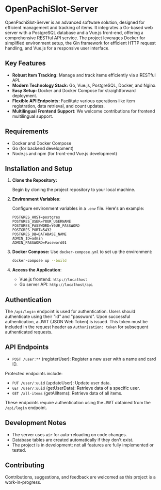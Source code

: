 # OpenPachiSlot-Server

OpenPachiSlot-Server is an advanced software solution, designed for efficient management and tracking of items. It integrates a Go-based web server with a PostgreSQL database and a Vue.js front-end, offering a comprehensive RESTful API service. The project leverages Docker for simplified environment setup, the Gin framework for efficient HTTP request handling, and Vue.js for a responsive user interface.

## Key Features

- **Robust Item Tracking:** Manage and track items efficiently via a RESTful API.
- **Modern Technology Stack:** Go, Vue.js, PostgreSQL, Docker, and Nginx.
- **Easy Setup:** Docker and Docker Compose for straightforward deployment.
- **Flexible API Endpoints:** Facilitate various operations like item registration, data retrieval, and count updates.
- **Multilingual Frontend Support:** We welcome contributions for frontend multilingual support.

## Requirements

- Docker and Docker Compose
- Go (for backend development)
- Node.js and npm (for front-end Vue.js development)

## Installation and Setup

1. **Clone the Repository:**

    Begin by cloning the project repository to your local machine.

2. **Environment Variables:**

    Configure environment variables in a `.env` file. Here's an example:

    ```
    POSTGRES_HOST=postgres
    POSTGRES_USER=YOUR_USERNAME
    POSTGRES_PASSWORD=Y0UR_PASSWORD
    POSTGRES_PORT=5432
    POSTGRES_DB=DATABASE_NAME
    ADMIN_ID=admin
    ADMIN_PASSWORD=Password01
    ```

3. **Docker Compose:**
   Use `docker-compose.yml` to set up the environment:
   ```bash
   docker-compose up --build
   ```

4. **Access the Application:**
   - Vue.js frontend: `http://localhost`
   - Go server API: `http://localhost/api`

## Authentication

The `/api/login` endpoint is used for authentication. Users should authenticate using their "id" and "password". Upon successful authentication, a JWT (JSON Web Token) is issued. This token must be included in the request header as `Authorization: token` for subsequent authenticated requests.

## API Endpoints

- `POST /user:**` (registerUser): Register a new user with a name and card ID.

Protected endpoints include:

- `PUT /user/:uuid` (updateUser): Update user data.
- `GET /user/:uuid` (getUserData): Retrieve data of a specific user.
- `GET /all-items` (getAllItems): Retrieve data of all items.

These endpoints require authentication using the JWT obtained from the `/api/login` endpoint.

## Development Notes

- The server uses `air` for auto-reloading on code changes.
- Database tables are created automatically if they don't exist.
- The project is in development; not all features are fully implemented or tested.

## Contributing

Contributions, suggestions, and feedback are welcomed as this project is a work-in-progress.